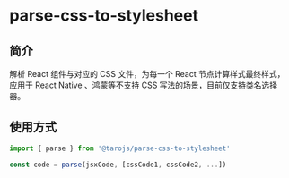 # parse-css-to-stylesheet

## 简介

解析 React 组件与对应的 CSS 文件，为每一个 React 节点计算样式最终样式，应用于 React Native 、鸿蒙等不支持 CSS 写法的场景，目前仅支持类名选择器。

## 使用方式

```typescript
import { parse } from '@tarojs/parse-css-to-stylesheet'

const code = parse(jsxCode, [cssCode1, cssCode2, ...])

```
